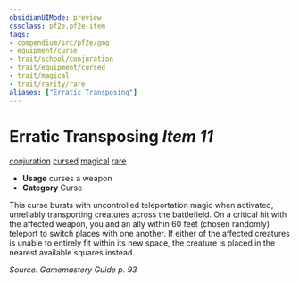 ```yaml
---
obsidianUIMode: preview
cssclass: pf2e,pf2e-item
tags:
- compendium/src/pf2e/gmg
- equipment/curse
- trait/school/conjuration
- trait/equipment/cursed
- trait/magical
- trait/rarity/rare
aliases: ["Erratic Transposing"]
---
```

# Erratic Transposing *Item 11*  
[conjuration](conjuration.md)  [cursed](cursed-gmg.md)  [magical](magical.md)  [rare](rare.md)  

- **Usage** curses a weapon
- **Category** Curse

This curse bursts with uncontrolled teleportation magic when activated, unreliably transporting creatures across the battlefield. On a critical hit with the affected weapon, you and an ally within 60 feet (chosen randomly) teleport to switch places with one another. If either of the affected creatures is unable to entirely fit within its new space, the creature is placed in the nearest available squares instead.

*Source: Gamemastery Guide p. 93*